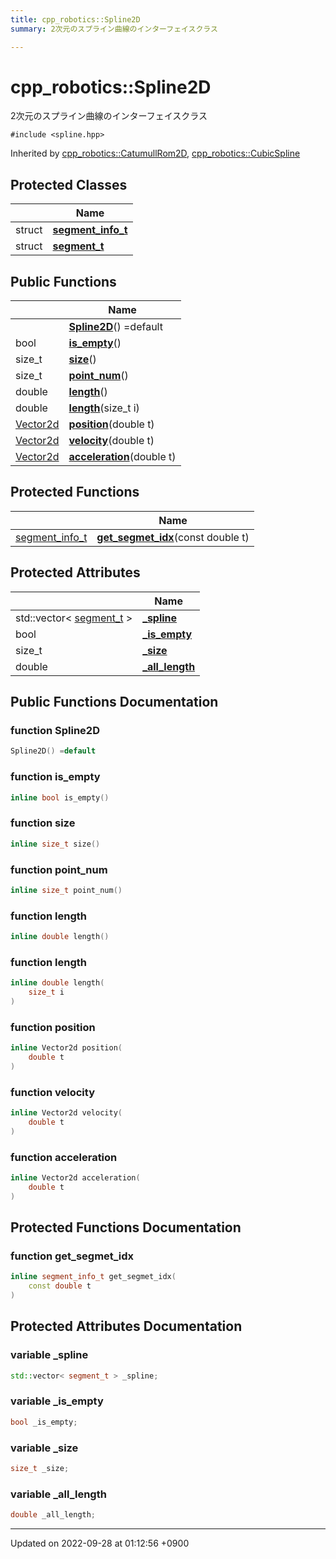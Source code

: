 ```yaml
---
title: cpp_robotics::Spline2D
summary: 2次元のスプライン曲線のインターフェイスクラス 

---
```


# cpp_robotics::Spline2D



2次元のスプライン曲線のインターフェイスクラス 


`#include <spline.hpp>`

Inherited by [cpp_robotics::CatumullRom2D](/cpp_robotics/doxybook/Classes/classcpp__robotics_1_1CatumullRom2D/), [cpp_robotics::CubicSpline](/cpp_robotics/doxybook/Classes/classcpp__robotics_1_1CubicSpline/)

## Protected Classes

|                | Name           |
| -------------- | -------------- |
| struct | **[segment_info_t](/cpp_robotics/doxybook/Classes/structcpp__robotics_1_1Spline2D_1_1segment__info__t/)**  |
| struct | **[segment_t](/cpp_robotics/doxybook/Classes/structcpp__robotics_1_1Spline2D_1_1segment__t/)**  |

## Public Functions

|                | Name           |
| -------------- | -------------- |
| | **[Spline2D](/cpp_robotics/doxybook/Classes/classcpp__robotics_1_1Spline2D/#function-spline2d)**() =default |
| bool | **[is_empty](/cpp_robotics/doxybook/Classes/classcpp__robotics_1_1Spline2D/#function-is-empty)**() |
| size_t | **[size](/cpp_robotics/doxybook/Classes/classcpp__robotics_1_1Spline2D/#function-size)**() |
| size_t | **[point_num](/cpp_robotics/doxybook/Classes/classcpp__robotics_1_1Spline2D/#function-point-num)**() |
| double | **[length](/cpp_robotics/doxybook/Classes/classcpp__robotics_1_1Spline2D/#function-length)**() |
| double | **[length](/cpp_robotics/doxybook/Classes/classcpp__robotics_1_1Spline2D/#function-length)**(size_t i) |
| [Vector2d](/cpp_robotics/doxybook/Namespaces/namespacecpp__robotics/#using-vector2d) | **[position](/cpp_robotics/doxybook/Classes/classcpp__robotics_1_1Spline2D/#function-position)**(double t) |
| [Vector2d](/cpp_robotics/doxybook/Namespaces/namespacecpp__robotics/#using-vector2d) | **[velocity](/cpp_robotics/doxybook/Classes/classcpp__robotics_1_1Spline2D/#function-velocity)**(double t) |
| [Vector2d](/cpp_robotics/doxybook/Namespaces/namespacecpp__robotics/#using-vector2d) | **[acceleration](/cpp_robotics/doxybook/Classes/classcpp__robotics_1_1Spline2D/#function-acceleration)**(double t) |

## Protected Functions

|                | Name           |
| -------------- | -------------- |
| [segment_info_t](/cpp_robotics/doxybook/Classes/structcpp__robotics_1_1Spline2D_1_1segment__info__t/) | **[get_segmet_idx](/cpp_robotics/doxybook/Classes/classcpp__robotics_1_1Spline2D/#function-get-segmet-idx)**(const double t) |

## Protected Attributes

|                | Name           |
| -------------- | -------------- |
| std::vector< [segment_t](/cpp_robotics/doxybook/Classes/structcpp__robotics_1_1Spline2D_1_1segment__t/) > | **[_spline](/cpp_robotics/doxybook/Classes/classcpp__robotics_1_1Spline2D/#variable--spline)**  |
| bool | **[_is_empty](/cpp_robotics/doxybook/Classes/classcpp__robotics_1_1Spline2D/#variable--is-empty)**  |
| size_t | **[_size](/cpp_robotics/doxybook/Classes/classcpp__robotics_1_1Spline2D/#variable--size)**  |
| double | **[_all_length](/cpp_robotics/doxybook/Classes/classcpp__robotics_1_1Spline2D/#variable--all-length)**  |

## Public Functions Documentation

### function Spline2D

```cpp
Spline2D() =default
```


### function is_empty

```cpp
inline bool is_empty()
```


### function size

```cpp
inline size_t size()
```


### function point_num

```cpp
inline size_t point_num()
```


### function length

```cpp
inline double length()
```


### function length

```cpp
inline double length(
    size_t i
)
```


### function position

```cpp
inline Vector2d position(
    double t
)
```


### function velocity

```cpp
inline Vector2d velocity(
    double t
)
```


### function acceleration

```cpp
inline Vector2d acceleration(
    double t
)
```


## Protected Functions Documentation

### function get_segmet_idx

```cpp
inline segment_info_t get_segmet_idx(
    const double t
)
```


## Protected Attributes Documentation

### variable _spline

```cpp
std::vector< segment_t > _spline;
```


### variable _is_empty

```cpp
bool _is_empty;
```


### variable _size

```cpp
size_t _size;
```


### variable _all_length

```cpp
double _all_length;
```


-------------------------------

Updated on 2022-09-28 at 01:12:56 +0900